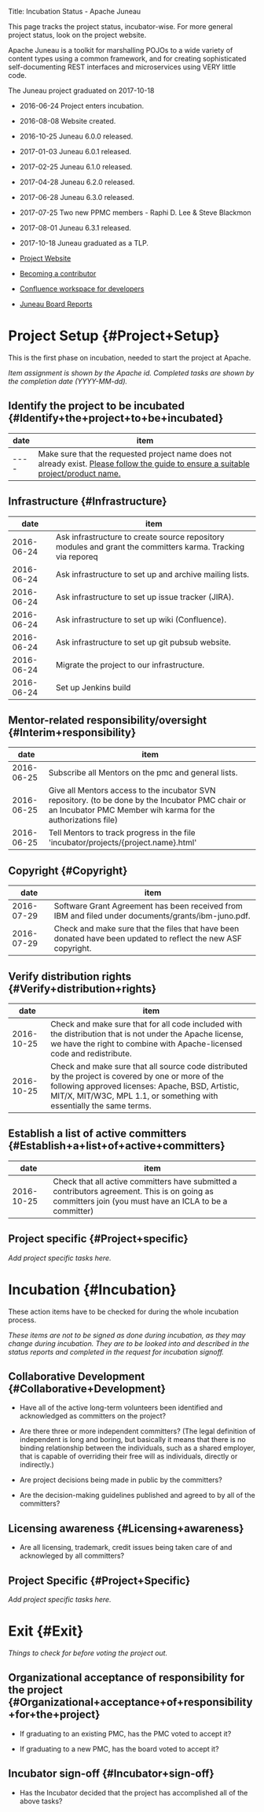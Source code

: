 Title: Incubation Status - Apache Juneau
<link href="http://purl.org/DC/elements/1.0/" rel="schema.DC"></link>

This page tracks the project status, incubator-wise. For more general project status, look on the project website.


Apache Juneau is a toolkit for marshalling POJOs to a wide variety of content types using a common framework, and for creating sophisticated self-documenting REST interfaces and microservices using VERY little code.


<span class="graduated">The Juneau project graduated on 2017-10-18</span>



- 2016-06-24 Project enters incubation.

- 2016-08-08 Website created.

- 2016-10-25 Juneau 6.0.0 released.

- 2017-01-03 Juneau 6.0.1 released.

- 2017-02-25 Juneau 6.1.0 released.

- 2017-04-28 Juneau 6.2.0 released.

- 2017-06-28 Juneau 6.3.0 released.

- 2017-07-25 Two new PPMC members - Raphi D. Lee &amp; Steve Blackmon

- 2017-08-01 Juneau 6.3.1 released.

- 2017-10-18 Juneau graduated as a TLP.


-  [Project Website](http://juneau.incubator.apache.org) 


-  [Becoming a contributor](http://juneau.incubator.apache.org/#community.html) 


-  [Confluence workspace for developers](https://cwiki.apache.org/confluence/display/JUNEAU/Juneau+Home) 


-  [Juneau Board Reports](https://whimsy.apache.org/board/minutes/Juneau.html) 

# Project Setup {#Project+Setup}

This is the first phase on incubation, needed to start the project at Apache.


 _Item assignment is shown by the Apache id._  _Completed tasks are shown by the completion date (YYYY-MM-dd)._ 


## Identify the project to be incubated {#Identify+the+project+to+be+incubated}

| date | item |
|------|------|
| ---- | Make sure that the requested project name does not already exist. [Please follow the guide to ensure a suitable project/product name.](http://www.apache.org/foundation/marks/naming.html)  |

## Infrastructure {#Infrastructure}

| date | item |
|------|------|
| 2016-06-24 | Ask infrastructure to create source repository modules and grant the committers karma. Tracking via reporeq |
| 2016-06-24 | Ask infrastructure to set up and archive mailing lists. |
| 2016-06-24 | Ask infrastructure to set up issue tracker (JIRA). |
| 2016-06-24 | Ask infrastructure to set up wiki (Confluence). |
| 2016-06-24 | Ask infrastructure to set up git pubsub website. |
| 2016-06-24 | Migrate the project to our infrastructure. |
| 2016-06-24 | Set up Jenkins build |

## Mentor-related responsibility/oversight {#Interim+responsibility}

| date | item |
|------|------|
| 2016-06-25 | Subscribe all Mentors on the pmc and general lists. |
| 2016-06-25 | Give all Mentors access to the incubator SVN repository. (to be done by the Incubator PMC chair or an Incubator PMC Member wih karma for the authorizations file) |
| 2016-06-25 | Tell Mentors to track progress in the file 'incubator/projects/{project.name}.html' |

## Copyright {#Copyright}

| date | item |
|------|------|
| 2016-07-29 | Software Grant Agreement has been received from IBM and filed under documents/grants/ibm-juno.pdf. |
| 2016-07-29 | Check and make sure that the files that have been donated have been updated to reflect the new ASF copyright. |

## Verify distribution rights {#Verify+distribution+rights}

| date | item |
|------|------|
| 2016-10-25 | Check and make sure that for all code included with the distribution that is not under the Apache license, we have the right to combine with Apache-licensed code and redistribute. |
| 2016-10-25 | Check and make sure that all source code distributed by the project is covered by one or more of the following approved licenses: Apache, BSD, Artistic, MIT/X, MIT/W3C, MPL 1.1, or something with essentially the same terms. |

## Establish a list of active committers {#Establish+a+list+of+active+committers}

| date | item |
|------|------|
| 2016-10-25 | Check that all active committers have submitted a contributors agreement. This is on going as committers join (you must have an ICLA to be a committer) |

## Project specific {#Project+specific}

 _Add project specific tasks here._ 


# Incubation {#Incubation}

These action items have to be checked for during the whole incubation process.


 _These items are not to be signed as done during incubation, as they may change during incubation._  _They are to be looked into and described in the status reports and completed in the request for incubation signoff._ 


## Collaborative Development {#Collaborative+Development}


- Have all of the active long-term volunteers been identified and acknowledged as committers on the project?

- Are there three or more independent committers? (The legal definition of independent is long and boring, but basically it means that there is no binding relationship between the individuals, such as a shared employer, that is capable of overriding their free will as individuals, directly or indirectly.)

- Are project decisions being made in public by the committers?

- Are the decision-making guidelines published and agreed to by all of the committers?

## Licensing awareness {#Licensing+awareness}


- Are all licensing, trademark, credit issues being taken care of and acknowleged by all committers?

## Project Specific {#Project+Specific}

 _Add project specific tasks here._ 


# Exit {#Exit}

 _Things to check for before voting the project out._ 


## Organizational acceptance of responsibility for the project {#Organizational+acceptance+of+responsibility+for+the+project}


- If graduating to an existing PMC, has the PMC voted to accept it?

- If graduating to a new PMC, has the board voted to accept it?

## Incubator sign-off {#Incubator+sign-off}


- Has the Incubator decided that the project has accomplished all of the above tasks?
